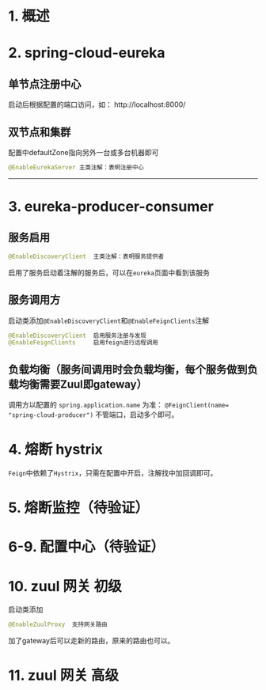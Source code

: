 # 1. 概述
# 2. spring-cloud-eureka
## 单节点注册中心
启动后根据配置的端口访问，如：
http://localhost:8000/

## 双节点和集群
配置中defaultZone指向另外一台或多台机器即可

```java
@EnableEurekaServer 主类注解：表明注册中心
```

---

# 3. eureka-producer-consumer
## 服务启用
```java
@EnableDiscoveryClient  主类注解：表明服务提供者
```
启用了服务启动着注解的服务后，可以在`eureka`页面中看到该服务
## 服务调用方
启动类添加`@EnableDiscoveryClient`和`@EnableFeignClients`注解
```java
@EnableDiscoveryClient  启用服务注册与发现
@EnableFeignClients     启用feign进行远程调用
```
## 负载均衡（服务间调用时会负载均衡，每个服务做到负载均衡需要Zuul即gateway）
调用方以配置的 `spring.application.name` 为准：
`@FeignClient(name= "spring-cloud-producer")`
不管端口，启动多个即可。

# 4. 熔断 hystrix
`Feign`中依赖了`Hystrix`，只需在配置中开启，注解找中加回调即可。

# 5. 熔断监控（待验证）

# 6-9. 配置中心（待验证）

# 10. zuul 网关 初级
启动类添加
```java
@EnableZuulProxy  支持网关路由
```
加了gateway后可以走新的路由，原来的路由也可以。

# 11. zuul 网关 高级
